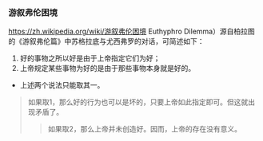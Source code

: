 ### 游叙弗伦困境
https://zh.wikipedia.org/wiki/游叙弗伦困境
Euthyphro Dilemma）源自柏拉图的《游叙弗伦篇》中苏格拉底与尤西弗罗的对话，可简述如下：
1. 好的事物之所以好是由于上帝指定它们为好；
2. 上帝规定某些事物为好的是由于那些事物本身就是好的。
- 上述两个说法只能取其一。
>如果取1，那么好的行为也可以是坏的，只要上帝如此指定即可。但这就出现矛盾了。
>>如果取2，那么上帝并未创造好。因而，上帝的存在没有意义。